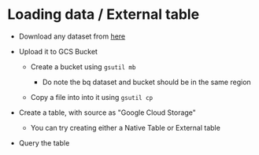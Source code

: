 # Loading data / External table

- Download any dataset from [here](https://data.world/datasets/opendata)

- Upload it to GCS Bucket

  - Create a bucket using `gsutil mb`

    - Do note the bq dataset and bucket should be in the same region

  - Copy a file into into it using `gsutil cp`

- Create a table, with source as "Google Cloud Storage"

  - You can try creating either a Native Table or External table

- Query the table
